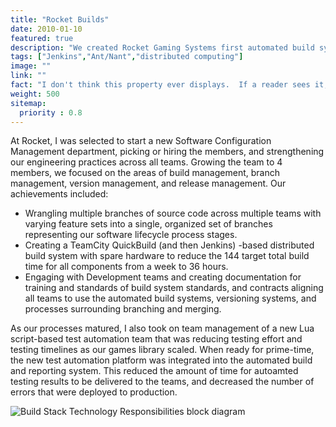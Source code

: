 ```yaml
---
title: "Rocket Builds"
date: 2010-01-10
featured: true
description: "We created Rocket Gaming Systems first automated build system for 144 build targets and reduced the total build time from a week to just under 36 hours."
tags: ["Jenkins","Ant/Nant","distributed computing"]
image: ""
link: ""
fact: "I don't think this property ever displays.  If a reader sees it, please let me know!"
weight: 500
sitemap:
  priority : 0.8
---
```

At Rocket, I was selected to start a new Software Configuration Management department, picking or hiring the members, and strengthening our engineering practices across all teams.  Growing the team to 4 members, we focused on the areas of build management, branch management, version management, and release management.  Our achievements included:
- Wrangling multiple branches of source code across multiple teams with varying feature sets into a single, organized set of branches representing our software lifecycle process stages.
- Creating a TeamCity QuickBuild (and then Jenkins) -based distributed build system with spare hardware to reduce the 144 target total build time for all components from a week to 36 hours.
- Engaging with Development teams and creating documentation for training and standards of build system standards, and contracts aligning all teams to use the automated build systems, versioning systems, and processes surrounding branching and merging.

As our processes matured, I also took on team management of a new Lua script-based test automation team that was reducing testing effort and testing timelines as our games library scaled.  When ready for prime-time, the new test automation platform was integrated into the automated build and reporting system.  This reduced the amount of time for autoamted testing results to be delivered to the teams, and decreased the number of errors that were deployed to production.

![Build Stack Technology Responsibilities block diagram](/img/Build_Stack_Technology_Responsibilities.png)
